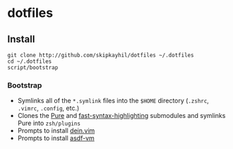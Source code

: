 # dotfiles
## Install
```
git clone http://github.com/skipkayhil/dotfiles ~/.dotfiles
cd ~/.dotfiles
script/bootstrap
```

### Bootstrap 
- Symlinks all of the `*.symlink` files into the `$HOME` directory (`.zshrc`, `.vimrc`, `.config`, etc.)
- Clones the [Pure](https://github.com/sindresorhus/pure) and [fast-syntax-highlighting](https://github.com/zdharma/fast-syntax-highlighting) submodules and symlinks Pure into `zsh/plugins`
- Prompts to install [dein.vim](https://github.com/Shougo/dein.vim)
- Prompts to install [asdf-vm](https://github.com/asdf-vm/asdf)
